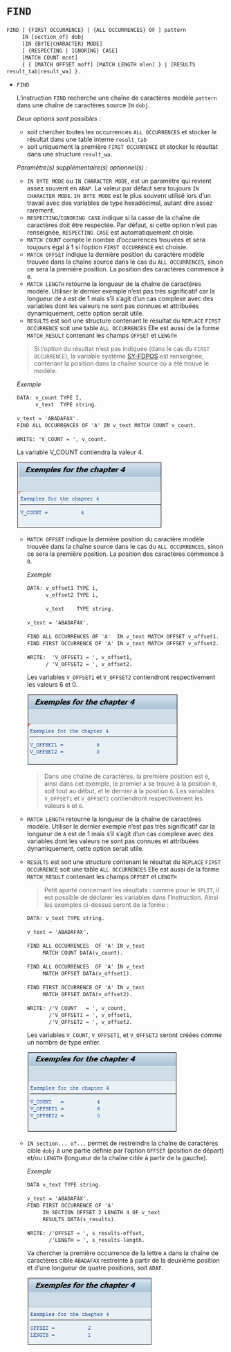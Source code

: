 # **`FIND`**

```JS
FIND [ {FIRST OCCURRENCE} | {ALL OCCURRENCES} OF ] pattern
     IN [section_of] dobj
     [IN {BYTE|CHARACTER} MODE]
     [ {RESPECTING | IGNORING} CASE]
     [MATCH COUNT mcnt]
     { { [MATCH OFFSET moff] [MATCH LENGTH mlen] } | [RESULTS result_tab|result_wa] }.
```

- `FIND`

  L’instruction `FIND` recherche une chaîne de caractères modèle `pattern` dans une chaîne de caractères source `IN` `dobj`.

  _Deux options sont possibles :_

  - soit chercher toutes les occurrences `ALL OCCURRENCES` et stocker le résultat dans une table interne `result_tab`
  - soit uniquement la première `FIRST OCCURRENCE` et stocker le résultat dans une structure `result_wa`.

  _Paramètre(s) supplémentaire(s) optionnel(s) :_

  - `IN BYTE MODE` ou `IN CHARACTER MODE`, est un paramètre qui revient assez souvent en `ABAP`. La valeur par défaut sera toujours `IN CHARACTER MODE`. `IN BYTE MODE` est le plus souvent utilisé lors d’un travail avec des variables de type hexadécimal, autant dire assez rarement.
  - `RESPECTING`/`IGNORING CASE` indique si la casse de la chaîne de caractères doit être respectée. Par défaut, si cette option n’est pas renseignée, `RESPECTING CASE` est automatiquement choisie.
  - `MATCH COUNT` compte le nombre d’occurrences trouvées et sera toujours égal à 1 si l’option `FIRST OCCURRENCE` est choisie.
  - `MATCH OFFSET` indique la dernière position du caractère modèle trouvée dans la chaîne source dans le cas du `ALL OCCURRENCES`, sinon ce sera la première position. La position des caractères commence à `0`.
  - `MATCH LENGTH` retourne la longueur de la chaîne de caractères modèle. Utiliser le dernier exemple n’est pas très significatif car la longueur de `A` est de 1 mais s’il s’agit d’un cas complexe avec des variables dont les valeurs ne sont pas connues et attribuées dynamiquement, cette option serait utile.
  - `RESULTS` est soit une structure contenant le résultat du `REPLACE` `FIRST OCCURRENCE` soit une table `ALL OCCURRENCES` Elle est aussi de la forme `MATCH_RESULT` contenant les champs `OFFSET` et `LENGTH`

  > Si l’option du résultat n’est pas indiquée (dans le cas du `FIRST OCCURRENCE`), la variable système [SY-FDPOS](../99%20-%20Help/02%20-%20SY-SYSTEM.md) est renseignée, contenant la position dans la chaîne source où a été trouvé le modèle.

  _Exemple_

  ```JS
  DATA: v_count TYPE I,
        v_text  TYPE string.

  v_text = 'ABADAFAX'.
  FIND ALL OCCURRENCES OF 'A' IN v_text MATCH COUNT v_count.

  WRITE: 'V_COUNT = ', v_count.
  ```

  La variable V_COUNT contiendra la valeur 4.

  ![](../99%20-%20Ressources/01_Variables%20-%2007%20-%2001.png)

  - `MATCH OFFSET` indique la dernière position du caractère modèle trouvée dans la chaîne source dans le cas du `ALL OCCURRENCES`, sinon ce sera la première position. La position des caractères commence à `0`.

    _Exemple_

    ```JS
    DATA: v_offset1 TYPE i,
          v_offset2 TYPE i,

          v_text    TYPE string.

    v_text = 'ABADAFAX'.

    FIND ALL OCCURRENCES OF 'A'  IN v_text MATCH OFFSET v_offset1.
    FIND FIRST OCCURRENCE OF 'A' IN v_text MATCH OFFSET v_offset2.

    WRITE:  'V_OFFSET1 = ', v_offset1,
          / 'V_OFFSET2 = ', v_offset2.
    ```

    Les variables `V_OFFSET1` et `V_OFFSET2` contiendront respectivement les valeurs 6 et 0.

    ![](../99%20-%20Ressources/01_Variables%20-%2007%20-%2002.png)

    > Dans une chaîne de caractères, la première position est `0`, ainsi dans cet exemple, le premier `A` se trouve à la position `0`, soit tout au début, et le dernier à la position `6`. Les variables `V_OFFSET1` et `V_OFFSET2` contiendront respectivement les valeurs `6` et `0`.

  - `MATCH LENGTH` retourne la longueur de la chaîne de caractères modèle. Utiliser le dernier exemple n’est pas très significatif car la longueur de `A` est de 1 mais s’il s’agit d’un cas complexe avec des variables dont les valeurs ne sont pas connues et attribuées dynamiquement, cette option serait utile.
  - `RESULTS` est soit une structure contenant le résultat du `REPLACE` `FIRST OCCURRENCE` soit une table `ALL OCCURRENCES` Elle est aussi de la forme `MATCH_RESULT` contenant les champs `OFFSET` et `LENGTH`

    > Petit aparté concernant les résultats : comme pour le `SPLIT`, il est possible de déclarer les variables dans l’instruction. Ainsi les exemples ci-dessus seront de la forme :

    ```JS
    DATA: v_text TYPE string.

    v_text = 'ABADAFAX'.

    FIND ALL OCCURRENCES  OF 'A' IN v_text
         MATCH COUNT DATA(v_count).

    FIND ALL OCCURRENCES  OF 'A' IN v_text
         MATCH OFFSET DATA(v_offset1).

    FIND FIRST OCCURRENCE OF 'A' IN v_text
         MATCH OFFSET DATA(v_offset2).

    WRITE: /'V_COUNT   = ', v_count,
           /'V_OFFSET1 = ', v_offset1,
           /'V_OFFSET2 = ', v_offset2.
    ```

    Les variables `V_COUNT`, `V_OFFSET1`, et `V_OFFSET2` seront créées comme un nombre de type entier.

    ![](../99%20-%20Ressources/01_Variables%20-%2007%20-%2003.png)

  - `IN section... of...` permet de restreindre la chaîne de caractères cible `dobj` à une partie définie par l’option `OFFSET` (position de départ) et/ou `LENGTH` (longueur de la chaîne cible à partir de la gauche).

    _Exemple_

    ```JS
    DATA v_text TYPE string.

    v_text = 'ABADAFAX'.
    FIND FIRST OCCURRENCE OF 'A'
         IN SECTION OFFSET 2 LENGTH 4 OF v_text
         RESULTS DATA(s_results).

    WRITE: /'OFFSET = ', s_results-offset,
           /'LENGTH = ', s_results-length.
    ```

    Va chercher la première occurrence de la lettre `A` dans la chaîne de caractères cible `ABADAFAX` restreinte à partir de la deuxième position et d’une longueur de quatre positions, soit `ADAF`.

    ![](../99%20-%20Ressources/01_Variables%20-%2007%20-%2004.png)
